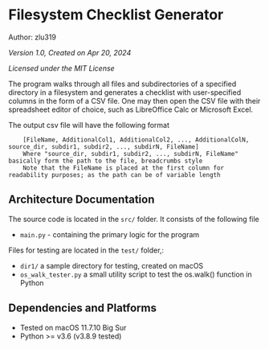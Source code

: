 # Filesystem Checklist Generator

Author: zlu319

*Version 1.0, Created on Apr 20, 2024*

*Licensed under the MIT License*

The program walks through all files and subdirectories of a specified directory in  a filesystem and generates a checklist with user-specified columns in the form of a CSV file. One may then open the CSV file with their spreadsheet editor of choice, such as LibreOffice Calc or Microsoft Excel.

The output csv file will have the following format
```
    [FileName, AdditionalCol1, AdditionalCol2, ..., AdditionalColN, source_dir, subdir1, subdir2, ..., subdirN, FileName]
    Where "source_dir, subdir1, subdir2, ..., subdirN, FileName" basically form the path to the file, breadcrumbs style
    Note that the FileName is placed at the first column for readability purposes; as the path can be of variable length
```

## Architecture Documentation

The source code is located in the `src/` folder. It consists of the following file
* `main.py` - containing the primary logic for the program

Files for testing are located in the `test/` folder,:
* `dir1/` a sample directory for testing, created on macOS
* `os_walk_tester.py` a small utility script to test the os.walk() function in Python

## Dependencies and Platforms

* Tested on macOS 11.7.10 Big Sur
* Python >= v3.6 (v3.8.9 tested)

